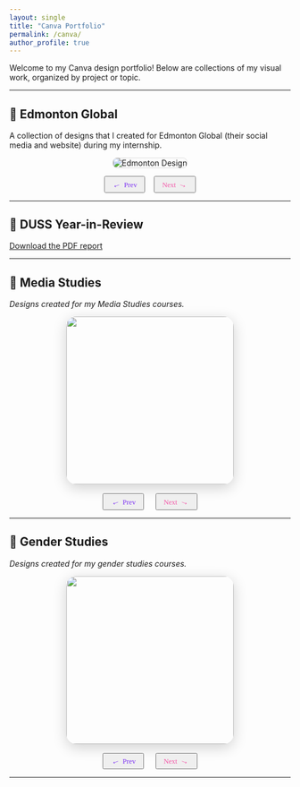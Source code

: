 ```yaml
---
layout: single
title: "Canva Portfolio"
permalink: /canva/
author_profile: true
---
```


Welcome to my Canva design portfolio! Below are collections of my visual work, organized by project or topic.

---

## 📁 Edmonton Global

A collection of designs that I created for Edmonton Global (their social media and website) during my internship.

<div style="text-align: center; margin: 1em 0;">
  <img id="edmonton-slide" src="" alt="Edmonton Design" style="max-height: 400px; width: auto; border: 1px solid #ddd; border-radius: 8px;">
</div>

<div style="display: flex; justify-content: center; align-items: center; gap: 1rem; margin: 1em 0;">
  <button onclick="edmontonCarouselPrev()" class="carousel-btn" aria-label="Previous" style="padding: 0.3em 1em; font-size: 0.9em;">
    <span style="font-size: 1.2em; display: inline-block; transform: rotate(-20deg); color: #7b2ff2;">&#8592;</span>
    <span style="font-family: 'Brush Script MT', cursive; font-size: 1em; color: #7b2ff2; margin-left: 0.2em;">Prev</span>
  </button>

  <button onclick="edmontonCarouselNext()" class="carousel-btn" aria-label="Next" style="padding: 0.3em 1em; font-size: 0.9em;">
    <span style="font-family: 'Brush Script MT', cursive; font-size: 1em; color: #f357a8; margin-right: 0.2em;">Next</span>
    <span style="font-size: 1.2em; display: inline-block; transform: rotate(20deg); color: #f357a8;">&#8594;</span>
  </button>
</div>

<script>
  const edmontonImages = [
    {% assign folder = "assets/Canva/Edmonton Global" %}
    {% for file in site.static_files %}
      {% if file.path contains folder %}
        {% if file.extname == ".png" or file.extname == ".jpg" or file.extname == ".jpeg" %}
          "{{ site.baseurl }}{{ file.path }}",
        {% endif %}
      {% endif %}
    {% endfor %}
  ];

  let edmontonIndex = 0;

  function showEdmontonSlide(index) {
    const img = document.getElementById('edmonton-slide');
    if (img && edmontonImages.length > 0) {
      img.src = edmontonImages[index];
    }
  }

  function edmontonCarouselPrev() {
    edmontonIndex = (edmontonIndex - 1 + edmontonImages.length) % edmontonImages.length;
    showEdmontonSlide(edmontonIndex);
  }

  function edmontonCarouselNext() {
    edmontonIndex = (edmontonIndex + 1) % edmontonImages.length;
    showEdmontonSlide(edmontonIndex);
  }

  // Initialize on page load
  document.addEventListener("DOMContentLoaded", () => {
    showEdmontonSlide(edmontonIndex);
  });
</script>

---

## 📄 DUSS Year-in-Review

<a href="{{ site.baseurl }}/assets/Canva/duss_year-in-review.pdf" target="_blank" rel="noopener">Download the PDF report</a>

---

## 📁 Media Studies

_Designs created for my Media Studies courses._

<div id="media-studies-carousel" style="max-width: 800px; margin: 0 auto; text-align: center;">
   <img id="media-carousel-image" src="{{ site.baseurl }}/assets/Canva/Media Studies/Collage_C LIT 352.png" width="300" style="border-radius: 18px; box-shadow: 0 6px 24px rgba(0,0,0,0.18); transition: box-shadow 0.3s, transform 0.3s;" />
   <div style="margin-top: 1rem; display: flex; justify-content: center; gap: 1.5em;">
      <button onclick="mediaCarouselPrev()" class="carousel-btn" aria-label="Previous" style="padding: 0.3em 1em; font-size: 0.9em;">
         <span style="font-size: 1.2em; display: inline-block; transform: rotate(-20deg); color: #7b2ff2;">&#8592;</span>
         <span style="font-family: 'Brush Script MT', cursive; font-size: 1em; color: #7b2ff2; margin-left: 0.2em;">Prev</span>
      </button>
      <button onclick="mediaCarouselNext()" class="carousel-btn" aria-label="Next" style="padding: 0.3em 1em; font-size: 0.9em;">
         <span style="font-family: 'Brush Script MT', cursive; font-size: 1em; color: #f357a8; margin-right: 0.2em;">Next</span>
         <span style="font-size: 1.2em; display: inline-block; transform: rotate(20deg); color: #f357a8;">&#8594;</span>
      </button>
   </div>
</div>
<script>
const mediaCarouselImages = [
    {% assign folder = "assets/Canva/Media Studies/Learn Ukrainian_MST 210" %}
    {% for file in site.static_files %}
      {% if file.path contains folder %}
        {% if file.extname == ".png" or file.extname == ".jpg" or file.extname == ".jpeg" %}
          "{{ site.baseurl }}{{ file.path }}",
        {% endif %}
      {% endif %}
    {% endfor %},
      {% assign folder = "assets/Canva/Media Studies/" %}
    {% for file in site.static_files %}
      {% if file.path contains folder %}
        {% if file.extname == ".png" or file.extname == ".jpg" or file.extname == ".jpeg" %}
          "{{ site.baseurl }}{{ file.path }}",
        {% endif %}
      {% endif %}
    {% endfor %}
   ];
   let mediaCarouselIndex = 0;
   function updateMediaCarousel() {
      document.getElementById('media-carousel-image').src = mediaCarouselImages[mediaCarouselIndex];
   }
   function mediaCarouselPrev() {
      mediaCarouselIndex = (mediaCarouselIndex - 1 + mediaCarouselImages.length) % mediaCarouselImages.length;
      updateMediaCarousel();
   }
   function mediaCarouselNext() {
      mediaCarouselIndex = (mediaCarouselIndex + 1) % mediaCarouselImages.length;
      updateMediaCarousel();
   }
</script>

---

## 📁 Gender Studies

_Designs created for my gender studies courses._

<div id="gender-studies-carousel" style="max-width: 800px; margin: 0 auto; text-align: center;">
   <img id="gender-carousel-image" src="{{ site.baseurl }}/assets/Canva/Gender Studies/1.png" width="300" style="border-radius: 18px; box-shadow: 0 6px 24px rgba(0,0,0,0.18); transition: box-shadow 0.3s, transform 0.3s;" />
   <div style="margin-top: 1rem; display: flex; justify-content: center; gap: 1.5em;">
      <button onclick="genderCarouselPrev()" class="carousel-btn" aria-label="Previous" style="padding: 0.3em 1em; font-size: 0.9em;">
         <span style="font-size: 1.2em; display: inline-block; transform: rotate(-20deg); color: #7b2ff2;">&#8592;</span>
         <span style="font-family: 'Brush Script MT', cursive; font-size: 1em; color: #7b2ff2; margin-left: 0.2em;">Prev</span>
      </button>
      <button onclick="genderCarouselNext()" class="carousel-btn" aria-label="Next" style="padding: 0.3em 1em; font-size: 0.9em;">
         <span style="font-family: 'Brush Script MT', cursive; font-size: 1em; color: #f357a8; margin-right: 0.2em;">Next</span>
         <span style="font-size: 1.2em; display: inline-block; transform: rotate(20deg); color: #f357a8;">&#8594;</span>
      </button>
   </div>
</div>
<script>
   // All images from Canva/Gender Studies
   const genderCarouselImages = [
    {% assign folder = "assets/Canva/Gender Studies" %}
    {% for file in site.static_files %}
      {% if file.path contains folder %}
        {% if file.extname == ".png" or file.extname == ".jpg" or file.extname == ".jpeg" %}
          "{{ site.baseurl }}{{ file.path }}",
        {% endif %}
      {% endif %}
    {% endfor %}
   ];
   let genderCarouselIndex = 0;
   function updateGenderCarousel() {
      document.getElementById('gender-carousel-image').src = genderCarouselImages[genderCarouselIndex];
   }
   function genderCarouselPrev() {
      genderCarouselIndex = (genderCarouselIndex - 1 + genderCarouselImages.length) % genderCarouselImages.length;
      updateGenderCarousel();
   }
   function genderCarouselNext() {
      genderCarouselIndex = (genderCarouselIndex + 1) % genderCarouselImages.length;
      updateGenderCarousel();
   }
</script>






---
